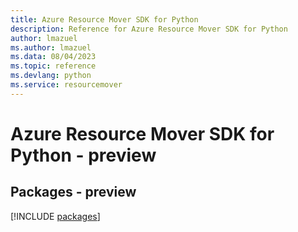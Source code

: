 ```yaml
---
title: Azure Resource Mover SDK for Python
description: Reference for Azure Resource Mover SDK for Python
author: lmazuel
ms.author: lmazuel
ms.data: 08/04/2023
ms.topic: reference
ms.devlang: python
ms.service: resourcemover
---
```

# Azure Resource Mover SDK for Python - preview
## Packages - preview
[!INCLUDE [packages](resource-mover-index.md)]
